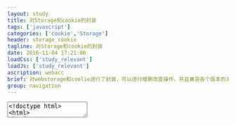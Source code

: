 ```yaml
---
layout: study
title: 对Storage和cookie的封装
tags: ['javascript']
categories: ['cookie','Storage']
header: storage_cookie
tagline: 对Storage和cookie的封装
date: 2016-11-04 17:21:00
loadCss: ['study_relevant']
loadJs: ['study_relevant']
ascription: webacc
brief: 对webstorage和coolie进行了封装，可以进行增删改查操作，并且兼容各个版本的浏览器。
group: navigation
---
```

<pre>
<textarea class="cm_textarea">
<!doctype html>
<html>
<head>
	<meta charset="utf-8">
	<title>test</title>
</head>
<body>
	<script type="text/javascript">
	var singleton = function( fn ){
	    var result;
	    return function(){
	        return result || ( result = fn .apply( this, arguments ) );
	    }
	}
	var _storage=singleton(function(){
		var lstorage;
		if(window.localStorage){
			lstorage=localStorage;
		}else{
		    var UserData = {
		    userData: null,
		    name: location.hostname,

		    init: function() {
		        if(!UserData.userData) {
		            try {
		                UserData.userData = document.createElement('div');
		                UserData.userData.type = "hidden";
		                UserData.userData.style.display = "none";
		                UserData.userData.addBehavior("#default#userData");
		                document.body.appendChild(UserData.userData);
		                var expires = new Date();
		                expires.setDate(expires.getDate() + 365);
		                UserData.userData.expires = expires.toUTCString();
		            } catch(e) {
		                return false;
		            }
		        }
		        return true;
		    },

		    setItem: function(key, value) {
		        if(UserData.init()) {
		            UserData.userData.setAttribute(key,value);
		        }
		    },

		    getItem: function(key) {
		        if(UserData.init()) {
		            var  v=UserData.userData.getAttribute(key);
		            return v;
		        }
		    },
		    removeItem: function(key) {
		        if(UserData.init()) {
		            UserData.userData.removeAttribute(key);
		        }
		    },
		    //以下三个方法暂时留着,区别Attribute和property
		    getAttr:function(el, prop){
		    	return el[prop] || el.getAttribute(prop);
		    },
		    setAttr:function(el, prop, val){
	    		el[prop] = val;
		    },
		    removeAttr:function(el, prop){
		    	delete el[prop];
		    }
		};
			lstorage=UserData;
		};
		var ls = {
			setLocalStorage : function(k,v){
				lstorage.setItem(k,v);
			},
			getLocalStorage : function(k){
				return lstorage.getItem(k);
			},
			removeLocalStorage:function(k){
				lstorage.removeItem(k);
			},
			clearLocalStorage : function(){
				lstorage.clear();
			}
		};
		return ls;
	})();

	var _cookie=singleton(function(){
		var ck={
			addCookie:function(obj){
				if(typeof(obj)==="undefined"){
					return;
				}
				for(var c in obj){
					var strCookie=c+"="+obj[c]+";"
					// cookieString+=strCookie;
					document.cookie=strCookie;
				}
				// alert(document.cookie)
			},
			getCookie : function(name){
				var strCookie=document.cookie;
				var arrCookie=strCookie.split("; ");
				for(var i=0;i<arrCookie.length;i++){
					var arr=arrCookie[i].split("=");
					if(arr[0]==name){
						return arr[1];
					};
				}
				return "";

			},
			deleteCookie : function(name){
				var date=new Date();
				date.setTime(date.getTime()-10000);
				document.cookie=name+"=v; expires="+date.toGMTString();
			}
		};
		return ck;
	})();
	//需要存储的数据
	var storageJson={
		"name":"bamzc",
		"age":"23",
		"sex":"男"
	};
	_storage.setLocalStorage("name",storageJson.name);
	// _storage.removeLocalStorage("name");
	document.write("我给localStorage赋值："+_storage.getLocalStorage("name"));
    _cookie.addCookie(storageJson);
    // _cookie.deleteCookie("age");
    document.write("<br><br>我添加了一个cookie："+_cookie.getCookie("age"));
	</script>
</body>
</html>
</textarea>
</pre>